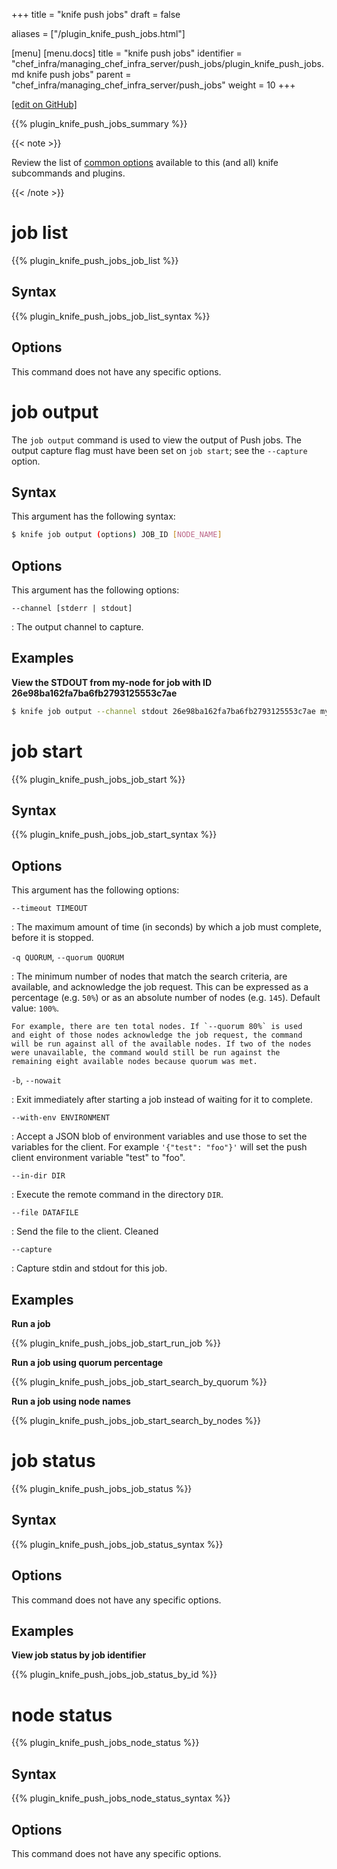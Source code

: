 +++
title = "knife push jobs"
draft = false

aliases = ["/plugin_knife_push_jobs.html"]

[menu]
  [menu.docs]
    title = "knife push jobs"
    identifier = "chef_infra/managing_chef_infra_server/push_jobs/plugin_knife_push_jobs.md knife push jobs"
    parent = "chef_infra/managing_chef_infra_server/push_jobs"
    weight = 10
+++    

[\[edit on GitHub\]](https://github.com/chef/chef-web-docs/blob/master/content/plugin_knife_push_jobs.md)

{{% plugin_knife_push_jobs_summary %}}

{{< note >}}

Review the list of [common options](/knife_options/) available to
this (and all) knife subcommands and plugins.

{{< /note >}}

job list
========

{{% plugin_knife_push_jobs_job_list %}}

Syntax
------

{{% plugin_knife_push_jobs_job_list_syntax %}}

Options
-------

This command does not have any specific options.

job output
==========

The `job output` command is used to view the output of Push jobs. The
output capture flag must have been set on `job start`; see the
`--capture` option.

Syntax
------

This argument has the following syntax:

``` bash
$ knife job output (options) JOB_ID [NODE_NAME]
```

Options
-------

This argument has the following options:

`--channel [stderr | stdout]`

:   The output channel to capture.

Examples
--------

**View the STDOUT from my-node for job with ID
26e98ba162fa7ba6fb2793125553c7ae**

``` bash
$ knife job output --channel stdout 26e98ba162fa7ba6fb2793125553c7ae my-node
```

job start
=========

{{% plugin_knife_push_jobs_job_start %}}

Syntax
------

{{% plugin_knife_push_jobs_job_start_syntax %}}

Options
-------

This argument has the following options:

`--timeout TIMEOUT`

:   The maximum amount of time (in seconds) by which a job must
    complete, before it is stopped.

`-q QUORUM`, `--quorum QUORUM`

:   The minimum number of nodes that match the search criteria, are
    available, and acknowledge the job request. This can be expressed as
    a percentage (e.g. `50%`) or as an absolute number of nodes (e.g.
    `145`). Default value: `100%`.

    For example, there are ten total nodes. If `--quorum 80%` is used
    and eight of those nodes acknowledge the job request, the command
    will be run against all of the available nodes. If two of the nodes
    were unavailable, the command would still be run against the
    remaining eight available nodes because quorum was met.

`-b`, `--nowait`

:   Exit immediately after starting a job instead of waiting for it to
    complete.

`--with-env ENVIRONMENT`

:   Accept a JSON blob of environment variables and use those to set the
    variables for the client. For example `'{"test": "foo"}'` will set
    the push client environment variable "test" to "foo".

`--in-dir DIR`

:   Execute the remote command in the directory `DIR`.

`--file DATAFILE`

:   Send the file to the client. Cleaned

`--capture`

:   Capture stdin and stdout for this job.

Examples
--------

**Run a job**

{{% plugin_knife_push_jobs_job_start_run_job %}}

**Run a job using quorum percentage**

{{% plugin_knife_push_jobs_job_start_search_by_quorum %}}

**Run a job using node names**

{{% plugin_knife_push_jobs_job_start_search_by_nodes %}}

job status
==========

{{% plugin_knife_push_jobs_job_status %}}

Syntax
------

{{% plugin_knife_push_jobs_job_status_syntax %}}

Options
-------

This command does not have any specific options.

Examples
--------

**View job status by job identifier**

{{% plugin_knife_push_jobs_job_status_by_id %}}

node status
===========

{{% plugin_knife_push_jobs_node_status %}}

Syntax
------

{{% plugin_knife_push_jobs_node_status_syntax %}}

Options
-------

This command does not have any specific options.
